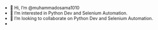 - 👋 Hi, I’m @muhammadosama1010
- 👀 I’m interested in Python Dev and Selenium Automation.
- 💞️ I’m looking to collaborate on Python Dev and Selenium Automation.
- 
<!---
muhammadosama1010/muhammadosama1010 is a ✨ special ✨ repository because its `README.md` (this file) appears on your GitHub profile.
You can click the Preview link to take a look at your changes.
--->
